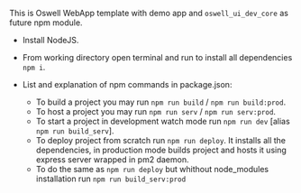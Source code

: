 This is Oswell WebApp template with demo app and `oswell_ui_dev_core` as future npm module.

- Install NodeJS.
- From working directory open terminal and run to install all dependencies `npm i`.


- List and explanation of npm commands in package.json:
    - To build a project you may run `npm run build` / `npm run build:prod`.
    - To host a project you may run `npm run serv` / `npm run serv:prod`.
    - To start a project in development watch mode run `npm run dev` [alias `npm run build_serv`].
    - To deploy project from scratch run `npm run deploy`. It installs all the dependencies, in production mode builds project and hosts it using express server wrapped in pm2 daemon.
    - To do the same as `npm run deploy` but whithout node_modules installation run `npm run build_serv:prod`